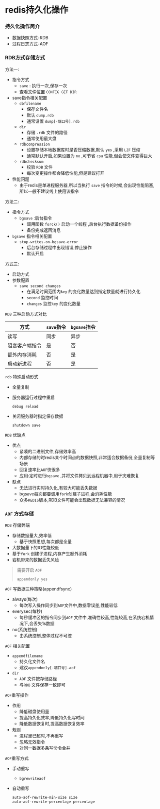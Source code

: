 # redis持久化操作

### 持久化操作简介

- 数据快照方式-RDB
- 过程日志方式-AOF



### RDB方式存储方式

方法一:

- 指令方式
  - `save`  : 执行一次,保存一次
  - 查看文件位置  `CONFIG GET DIR`
- save指令相关配置
  - `dbfilename` 
    - 保存文件名
    - 默认 `dump.rdb`
    - 通常设置 `dump[-端口号].rdb`
  - `dir`
    - 存储 `.rdb` 文件的路径
    - 通常使用最大盘
  - `rdbcompression` 
    - 设置存储本地数据库时是否压缩数据,默认 `yes` ,采用 `LZF` 压缩
    - 通常默认开启,如果设置为 `no` ,可节省 ` cpu ` 性能,但会使文件变得巨大
  - `rdbchecksum`
    - 校验 ` RDB ` 文件
    - 每次变更操作都会降低性能,但是建议打开
- 性能问题
  - 由于redis是单进程服务器,所以当执行 `save` 指令的时候,会出现性能阻塞,所以一般不建议线上使用该指令



方法二:

- 指令方式
  - `bgsave` :后台指令
    - 调用函数  `forck()` 启动一个线程 ,后台执行数据备份操作
    - 备份完成返回消息
- `bgsave` 指令相关配置
  - `stop-writes-on-bgsave-error` 
    - 后台存储过程中出现错误,停止操作
    - 默认开启



方式三:

- 启动方式
- 参数配置
  - `save second changes`
    - 在满足时间范围内`key` 的变化数量达到指定数量就进行持久化
    - `second` 监控时间
    - `changes` 监控`key` 的变化数量



`RDB` 三种启动方式对比

| 方式           | `save`指令 | `bgsave`指令 |
| -------------- | ---------- | ------------ |
| 读写           | 同步       | 异步         |
| 阻塞客户端指令 | 是         | 否           |
| 额外内存消耗   | 否         | 是           |
| 启动新进程     | 否         | 是           |



`rdb` 特殊启动形式

- 全量复制

- 服务器运行过程中重启

  ```shell
  debug reload
  ```

- 关闭服务器时指定保存数据

  ```shell
  shutdown save
  ```

  

`RDB` 优缺点

- 优点
  - 紧凑的二进制文件,存储效率高
  - 内部存储的时redis某个时间点的数据快照,非常适合数据备份,全量复制等场景
  - 回复速率比`AOF`快很多
  - 应用:定时进行`bgsave` ,并将文件拷贝到远程机器中,用于灾难恢复
- 缺点
  - 无法进行实时持久化,有较大可能丢失数据
  - bgsave每次都要调用`fork`创建子进程,会消耗性能
  - 众多`REDIS`版本,RDB文件可能会出现数据无法兼容的情况







### `AOF` 方式存储

`RDB` 存储弊端

- 存储数据量大,效率低
  - 基于快照思想,每次都是全量
- 大数据量下的IO性能较低
- 基于`fork` 创建子进程,内存产生额外消耗
- 宕机带来的数据丢失风险



> 需要开启 `AOF` 
>
> ```
> appendonly yes
> ```
>
> 

`AOF` 写数据三种策略(appendfsync)

- always(每次)
  - 每次写入操作同步到`AOF`文件中,数据零误差,性能较低
- everysec(每秒)
  - 每秒缓冲区的指令同步到`AOF` 文件中,准确性较高,性能较高,在系统宕机情况下,会丢失1s数据
- no(系统控制)
  - 由系统控制,整体过程不可控



`AOF` 相关配置

- `appendfilename` 
  - 持久化文件名
  - 建议`appendonly[-端口号].aof` 
- `dir`
  - `AOF` 文件按存储路径
  - 与`RDB` 文件保存一致即可



`AOF`重写操作

- 作用
  - 降低磁盘使用量
  - 提高持久化效率,降低持久化写时间
  - 降低数据恢复时,提高数据恢复效率
- 规则
  - 进程里已超时,不再重写
  - 忽略无效指令
  - 对同一数据多条写命令合并



`AOF`重写方式

- 手动重写

  - `bgrewriteaof`

- 自动重写

  ```
  auto-aof-rewrite-min-size size
  auto-aof-rewrite-percentage percentage
  ```

  





